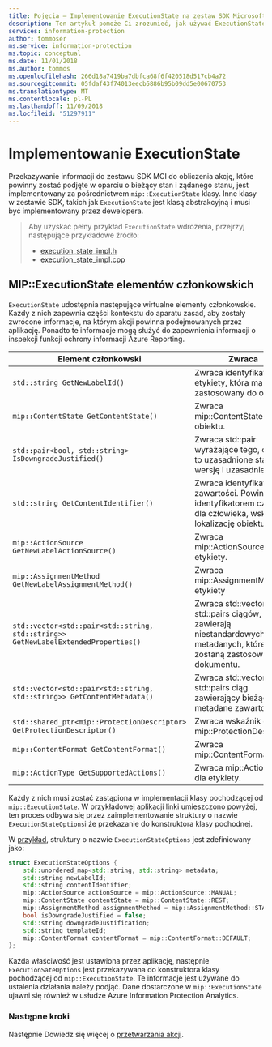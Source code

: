 ```yaml
---
title: Pojęcia — Implementowanie ExecutionState na zestaw SDK Microsoft Information Protection
description: Ten artykuł pomoże Ci zrozumieć, jak używać ExecutionState w zestawu SDK usługi Microsoft Information Protection do wykonywania akcji, a następnie podaj szczegóły dotyczące rejestrowania inspekcji.
services: information-protection
author: tommoser
ms.service: information-protection
ms.topic: conceptual
ms.date: 11/01/2018
ms.author: tommos
ms.openlocfilehash: 266d18a7419ba7dbfca68f6f420518d517cb4a72
ms.sourcegitcommit: 05fdaf43f74013eecb5886b95b09dd5e00670753
ms.translationtype: MT
ms.contentlocale: pl-PL
ms.lasthandoff: 11/09/2018
ms.locfileid: "51297911"
---
```

# <a name="implement-executionstate"></a>Implementowanie ExecutionState

Przekazywanie informacji do zestawu SDK MCI do obliczenia akcję, które powinny zostać podjęte w oparciu o bieżący stan i żądanego stanu, jest implementowany za pośrednictwem `mip::ExecutionState` klasy. Inne klasy w zestawie SDK, takich jak `ExecutionState` jest klasą abstrakcyjną i musi być implementowany przez dewelopera.

> Aby uzyskać pełny przykład `ExecutionState` wdrożenia, przejrzyj następujące przykładowe źródło:
>
> * [execution_state_impl.h](https://github.com/Azure-Samples/mipsdk-policyapi-cpp-sample-basic/blob/master/mipsdk-policyapi-cpp-sample-basic/execution_state_impl.h)
> * [execution_state_impl.cpp](https://github.com/Azure-Samples/mipsdk-policyapi-cpp-sample-basic/blob/master/mipsdk-policyapi-cpp-sample-basic/execution_state_impl.cpp)

## <a name="mipexecutionstate-members"></a>MIP::ExecutionState elementów członkowskich

`ExecutionState` udostępnia następujące wirtualne elementy członkowskie. Każdy z nich zapewnia części kontekstu do aparatu zasad, aby zostały zwrócone informacje, na którym akcji powinna podejmowanych przez aplikację. Ponadto te informacje mogą służyć do zapewnienia informacji o inspekcji funkcji ochrony informacji Azure Reporting.


| Element członkowski                                                                           | Zwraca                                                                                                              |
|----------------------------------------------------------------------------------|----------------------------------------------------------------------------------------------------------------------|
| `std::string GetNewLabelId()`                                                      | Zwraca identyfikator etykiety, która ma zostać zastosowany do obiektu.                                                                    |
| `mip::ContentState GetContentState()`                                              | Zwraca mip::ContentState obiektu.                                                                         |
| `std::pair<bool, std::string> IsDowngradeJustified()`                              | Zwraca std::pair wyrażające tego, czy jest to uzasadnione starszą wersję i uzasadnienie.                                 |
| `std::string GetContentIdentifier()`                                               | Zwraca identyfikator zawartości. Powinien być identyfikatorem czytelny dla człowieka, wskazując lokalizację obiektu.   |
| `mip::ActionSource GetNewLabelActionSource()`                                      | Zwraca mip::ActionSource etykiety.                                                                          |
| `mip::AssignmentMethod GetNewLabelAssignmentMethod()`                              | Zwraca mip::AssignmentMethod etykiety                                                                        |
| `std::vector<std::pair<std::string, std::string>> GetNewLabelExtendedProperties()` | Zwraca std::vector std::pairs ciągów, które zawierają niestandardowych metadanych, które zostaną zastosowane do dokumentu. |
| `std::vector<std::pair<std::string, std::string>> GetContentMetadata()`            | Zwraca std::vector std::pairs ciąg zawierający bieżące metadane zawartości.                               |
| `std::shared_ptr<mip::ProtectionDescriptor> GetProtectionDescriptor()`           | Zwraca wskaźnik do mip::ProtectionDescriptor                                                                     |
| `mip::ContentFormat GetContentFormat()`                                            | Zwraca mip::ContentFormat                                                                                           |
| `mip::ActionType GetSupportedActions()`                                           | Zwraca mip::ActionTypes dla etykiety.                                                                              |

Każdy z nich musi zostać zastąpiona w implementacji klasy pochodzącej od `mip::ExecutionState`. W przykładowej aplikacji linki umieszczono powyżej, ten proces odbywa się przez zaimplementowanie struktury o nazwie `ExecutionStateOptions`i że przekazanie do konstruktora klasy pochodnej.

W [przykład](https://github.com/Azure-Samples/mipsdk-policyapi-cpp-sample-basic/blob/master/mipsdk-policyapi-cpp-sample-basic/execution_state_impl.h), struktury o nazwie `ExecutionStateOptions` jest zdefiniowany jako:

```cpp
struct ExecutionStateOptions {
    std::unordered_map<std::string, std::string> metadata;
    std::string newLabelId;
    std::string contentIdentifier;
    mip::ActionSource actionSource = mip::ActionSource::MANUAL;
    mip::ContentState contentState = mip::ContentState::REST;
    mip::AssignmentMethod assignmentMethod = mip::AssignmentMethod::STANDARD;
    bool isDowngradeJustified = false;
    std::string downgradeJustification;
    std::string templateId;
    mip::ContentFormat contentFormat = mip::ContentFormat::DEFAULT;
};
```

Każda właściwość jest ustawiona przez aplikację, następnie `ExecutionSateOptions` jest przekazywana do konstruktora klasy pochodzącej od `mip::ExecutionState`. Te informacje jest używane do ustalenia działania należy podjąć. Dane dostarczone w `mip::ExecutionState` ujawni się również w usłudze Azure Information Protection Analytics.

### <a name="next-steps"></a>Następne kroki

Następnie Dowiedz się więcej o [przetwarzania akcji](concept-auditing-policy-computeactions-cpp.md).

